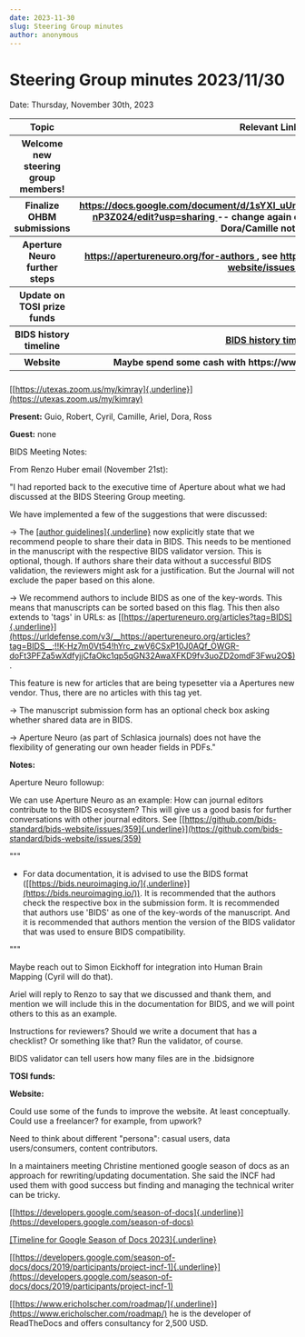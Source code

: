 ```yaml
---
date: 2023-11-30
slug: Steering Group minutes
author: anonymous
---
```


# Steering Group minutes 2023/11/30

Date: Thursday, November 30th, 2023

<!--more-->


<table>
 <colgroup>
  <col style="width: 47%"/>
  <col style="width: 52%"/>
 </colgroup>
 <thead>
  <tr class="header">
   <th>
    <strong>
     Topic
    </strong>
   </th>
   <th>
    <strong>
     Relevant Links
    </strong>
   </th>
  </tr>
  <tr class="odd">
   <th>
    Welcome new steering group members!
   </th>
   <th>
   </th>
  </tr>
  <tr class="header">
   <th>
    Finalize OHBM submissions
   </th>
   <th>
    <a href="https://docs.google.com/document/d/1sYXI_uUmkMMZg4OqYRSOCRkb66IZ_qQJbvI-nP3Z024/edit?usp=sharing">
     <u>
      https://docs.google.com/document/d/1sYXI_uUmkMMZg4OqYRSOCRkb66IZ_qQJbvI-nP3Z024/edit?usp=sharing
     </u>
    </a>
    -- change again of people, no multiple submissions, Dora/Camille not
going
   </th>
  </tr>
  <tr class="odd">
   <th>
    Aperture Neuro further steps
   </th>
   <th>
    <a href="https://apertureneuro.org/for-authors">
     <u>
      https://apertureneuro.org/for-authors
     </u>
    </a>
    , see
    <a href="https://github.com/bids-standard/bids-website/issues/359">
     <u>
      https://github.com/bids-standard/bids-website/issues/359
     </u>
    </a>
   </th>
  </tr>
  <tr class="header">
   <th>
    Update on TOSI prize funds
   </th>
   <th>
   </th>
  </tr>
  <tr class="odd">
   <th>
    BIDS history timeline
   </th>
   <th>
    <a href="https://docs.google.com/presentation/d/1rY-ByN45tWVxV6gpAz541cPvLXwL4itbu8Pwu_V4qtw/edit#slide=id.p">
     <u>
      BIDS
history timeline
     </u>
    </a>
   </th>
  </tr>
  <tr class="header">
   <th>
    Website
   </th>
   <th>
    Maybe spend some cash with
https://www.ericholscher.com/roadmap/
   </th>
  </tr>
  <tr class="odd">
   <th>
   </th>
   <th>
   </th>
  </tr>
 </thead>
 <tbody>
 </tbody>
</table>

[[https://utexas.zoom.us/my/kimray]{.underline}](https://utexas.zoom.us/my/kimray)

**Present:** Guio, Robert, Cyril, Camille, Ariel, Dora, Ross

**Guest:** none

BIDS Meeting Notes:

From Renzo Huber email (November 21st):

"I had reported back to the executive time of Aperture about what we had
discussed at the BIDS Steering Group meeting.

We have implemented a few of the suggestions that were discussed:

-\> The [[author
guidelines]{.underline}](https://urldefense.com/v3/__https://apertureneuro.org/for-authors__;!!K-Hz7m0Vt54!hYrc_zwV6CSxP10J0AQf_OWGR-doFt3PFZa5wXdfyjjCfaOkc1qp5qGN32AwaXFKD9fv3uoZD2omdBKU8W3m$)
now explicitly state that we recommend people to share their data in
BIDS. This needs to be mentioned in the manuscript with the respective
BIDS validator version. This is optional, though. If authors share their
data without a successful BIDS validation, the reviewers might ask for a
justification. But the Journal will not exclude the paper based on this
alone.

-\> We recommend authors to include BIDS as one of the key-words. This
means that manuscripts can be sorted based on this flag. This then also
extends to 'tags' in URLs: as
[[https://apertureneuro.org/articles?tag=BIDS]{.underline}](https://urldefense.com/v3/__https://apertureneuro.org/articles?tag=BIDS__;!!K-Hz7m0Vt54!hYrc_zwV6CSxP10J0AQf_OWGR-doFt3PFZa5wXdfyjjCfaOkc1qp5qGN32AwaXFKD9fv3uoZD2omdF3Fwu2O$).

This feature is new for articles that are being typesetter via a
Apertures new vendor. Thus, there are no articles with this tag yet.

-\> The manuscript submission form has an optional check box asking
whether shared data are in BIDS.

-\> Aperture Neuro (as part of Schlasica journals) does not have the
flexibility of generating our own header fields in PDFs."

**Notes:**

Aperture Neuro followup:

We can use Aperture Neuro as an example: How can journal editors
contribute to the BIDS ecosystem? This will give us a good basis for
further conversations with other journal editors. See
[[https://github.com/bids-standard/bids-website/issues/359]{.underline}](https://github.com/bids-standard/bids-website/issues/359)

"""

-   For data documentation, it is advised to use the BIDS format
    ([[https://bids.neuroimaging.io/]{.underline}](https://bids.neuroimaging.io/)).
    It is recommended that the authors check the respective box in the
    submission form. It is recommended that authors use 'BIDS' as one of
    the key-words of the manuscript. And it is recommended that authors
    mention the version of the BIDS validator that was used to ensure
    BIDS compatibility.

"""

Maybe reach out to Simon Eickhoff for integration into Human Brain
Mapping (Cyril will do that).

Ariel will reply to Renzo to say that we discussed and thank them, and
mention we will include this in the documentation for BIDS, and we will
point others to this as an example.

Instructions for reviewers? Should we write a document that has a
checklist? Or something like that? Run the validator, of course.

BIDS validator can tell users how many files are in the .bidsignore

**TOSI funds:**

**Website:**

Could use some of the funds to improve the website. At least
conceptually. Could use a freelancer? for example, from upwork?

Need to think about different "persona": casual users, data
users/consumers, content contributors.

In a maintainers meeting Christine mentioned google season of docs as an
approach for rewriting/updating documentation. She said the INCF had
used them with good success but finding and managing the technical
writer can be tricky.

[[https://developers.google.com/season-of-docs]{.underline}](https://developers.google.com/season-of-docs)

[[Timeline for Google Season of Docs
2023]{.underline}](https://developers.google.com/season-of-docs/docs/timeline)

[[https://developers.google.com/season-of-docs/docs/2019/participants/project-incf-1]{.underline}](https://developers.google.com/season-of-docs/docs/2019/participants/project-incf-1)

[[https://www.ericholscher.com/roadmap/]{.underline}](https://www.ericholscher.com/roadmap/)
he is the developer of ReadTheDocs and offers consultancy for 2,500 USD.
